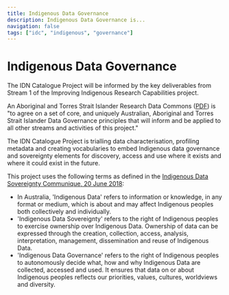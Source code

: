 ```yaml
---
title: Indigenous Data Governance
description: Indigenous Data Governance is...
navigation: false
tags: ["idc", "indigenous", "governance"]
---
```


# Indigenous Data Governance
The IDN Catalogue Project will be informed by the key deliverables from Stream 1 of the Improving Indigenous Research Capabilities project.

An Aboriginal and Torres Strait Islander Research Data Commons ([PDF](https://test.idnau.org/reports/ardc/2021/11/Indigenous-Research-Capability-Revised-project-plan-Oct-2021.pdf)) is "to agree on a set of core, and uniquely Australian, Aboriginal and Torres Strait Islander Data Governance principles that will inform and be applied to all other streams and activities of this project."

The IDN Catalogue Project is trialling data characterisation, profiling metadata and creating vocabularies to embed Indigenous data governance and sovereignty elements for discovery, access and use where it exists and where it could exist in the future.

This project uses the following terms as defined in the [Indigenous Data Sovereignty Communique, 20 June 2018](https://static1.squarespace.com/static/5b3043afb40b9d20411f3512/t/5b6c0f9a0e2e725e9cabf4a6/1533808545167/Communique%2B-%2BIndigenous%2BData%2BSovereignty%2BSummit.pdf):
- In Australia, 'Indigenous Data' refers to information or knowledge, in any format or medium, which is about and may affect Indigenous peoples both collectively and individually.
- 'Indigenous Data Sovereignty' refers to the right of Indigenous peoples to exercise ownership over Indigenous Data. Ownership of data can be expressed through the creation, collection, access, analysis, interpretation, management, dissemination and reuse of Indigenous Data.
- 'Indigenous Data Governance' refers to the right of Indigenous peoples to autonomously decide what, how and why Indigenous Data are collected, accessed and used. It ensures that data on or about Indigenous peoples reflects our priorities, values, cultures, worldviews and diversity.